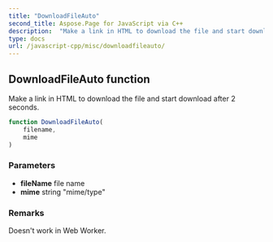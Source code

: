 ```yaml
---
title: "DownloadFileAuto"
second_title: Aspose.Page for JavaScript via C++
description:  "Make a link in HTML to download the file and start download after 2 seconds."
type: docs
url: /javascript-cpp/misc/downloadfileauto/
---
```


## DownloadFileAuto function

Make a link in HTML to download the file and start download after 2 seconds.

```js
function DownloadFileAuto(
    filename,
    mime 
)
```

### Parameters

* **fileName** file name
* **mime** string "mime/type"

### Remarks

Doesn't work in Web Worker.